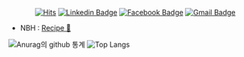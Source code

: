 <div align=center>
  
[![Hits](https://hits.seeyoufarm.com/api/count/incr/badge.svg?url=https%3A%2F%2Fgithub.com%2FkimDDong%2Fhit-counter&count_bg=%2379C83D&title_bg=%23555555&icon=&icon_color=%23E7E7E7&title=hits&edge_flat=false)](https://hits.seeyoufarm.com)
[![Linkedin Badge](https://img.shields.io/badge/-LinkedIn-blue?style=flat-square&logo=Linkedin&logoColor=white&link=https://www.linkedin.com/in/kimDDong/)](https://www.linkedin.com/in/kimDDong/)
[![Facebook Badge](https://img.shields.io/badge/facebook-1877f2?style=flat-square&logo=facebook&logoColor=white&link=https://www.facebook.com/kimdonghyun8480)](https://www.facebook.com/kimdonghyun8480)
[![Gmail Badge](https://img.shields.io/badge/Gmail-d14836?style=flat-square&logo=Gmail&logoColor=white&link=mailto:kdh2637.dev@gmail.com)](mailto:kdh2637.dev@gmail.com)

</div>

* NBH : [Recipe 🍱](https://www.godkimchi.ga)

![ Anurag의 github 통계 ](https://github-readme-stats.vercel.app/api?username=kimDDong&hide=prs&show_icons=true&hide_border=true&title_color=000)
![Top Langs](https://github-readme-stats.vercel.app/api/top-langs/?username=kimDDong&layout=compact&hide_border=true)

<!--
**kimDDong/kimDDong** is a ✨ _special_ ✨ repository because its `README.md` (this file) appears on your GitHub profile.

Here are some ideas to get you started:

- 🔭 I’m currently working on ...
- 🌱 I’m currently learning ...
- 👯 I’m looking to collaborate on ...
- 🤔 I’m looking for help with ...
- 💬 Ask me about ...
- 📫 How to reach me: ...
- 😄 Pronouns: ...
- ⚡ Fun fact: ...
-->

<!--
**kimDDong/kimDDong** is a ✨ _special_ ✨ repository because its `README.md` (this file) appears on your GitHub profile.

Here are some ideas to get you started:

- 🔭 I’m currently working on ...
- 🌱 I’m currently learning ...
- 👯 I’m looking to collaborate on ...
- 🤔 I’m looking for help with ...
- 💬 Ask me about ...
- 📫 How to reach me: ...
- 😄 Pronouns: ...
- ⚡ Fun fact: ...
-->
